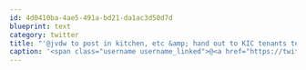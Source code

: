 ```yaml
---
id: 4d0410ba-4ae5-491a-bd21-da1ac3d50d7d
blueprint: text
category: twitter
title: "'@jvdw to post in kitchen, etc &amp; hand out to KIC tenants telling them to drop by. Nothing too fancy."
caption: '<span class="username username_linked">@<a href="https://twitter.com/jvdw" title="John van der Woude">jvdw</a></span> to post in kitchen, etc &amp; hand out to KIC tenants telling them to drop by. Nothing too fancy.'
---
```

